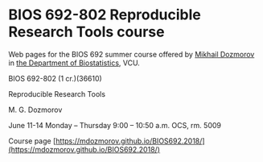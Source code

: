 # BIOS 692-802 Reproducible Research Tools course

Web pages for the BIOS 692 summer course offered by [Mikhail Dozmorov](https://mdozmorov.github.io/) in [the Department of Biostatistics](http://www.biostatistics.vcu.edu/), VCU.

BIOS 692-802 (1 cr.)(36610)

Reproducible Research Tools

M. G. Dozmorov

June 11-14 Monday – Thursday 9:00 – 10:50 a.m. OCS, rm. 5009

Course page [https://mdozmorov.github.io/BIOS692.2018/](https://mdozmorov.github.io/BIOS692.2018/)
